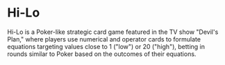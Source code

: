 # Hi-Lo
Hi-Lo is a Poker-like strategic card game featured in the TV show "Devil's Plan," where players use numerical and operator cards to formulate equations targeting values close to 1 ("low") or 20 ("high"), betting in rounds similar to Poker based on the outcomes of their equations.
